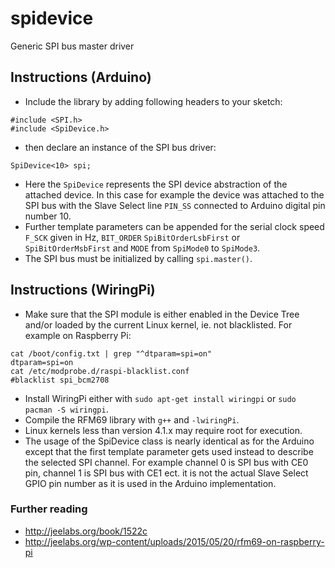 # spidevice
Generic SPI bus master driver

## Instructions (Arduino)
* Include the library by adding following headers to your sketch:
```
#include <SPI.h>
#include <SpiDevice.h>
```
* then declare an instance of the SPI bus driver:
```
SpiDevice<10> spi;
```
* Here the `SpiDevice` represents the  SPI device abstraction of the attached
device. In this case for example the device was attached to the SPI bus with
the Slave Select line `PIN_SS` connected to Arduino digital pin number 10.
* Further template parameters can be appended for the serial clock speed `F_SCK`
given in Hz, `BIT_ORDER` `SpiBitOrderLsbFirst` or `SpiBitOrderMsbFirst` and
`MODE` from `SpiMode0` to `SpiMode3`.
* The SPI bus must be initialized by calling `spi.master()`.

## Instructions (WiringPi)
* Make sure that the SPI module is either enabled in the Device Tree and/or
loaded by the current Linux kernel, ie. not blacklisted. For example on
Raspberry Pi:
```
cat /boot/config.txt | grep "^dtparam=spi=on"
dtparam=spi=on
cat /etc/modprobe.d/raspi-blacklist.conf
#blacklist spi_bcm2708
```
* Install WiringPi either with `sudo apt-get install wiringpi` or
`sudo pacman -S wiringpi`.
* Compile the RFM69 library with `g++` and `-lwiringPi`.
* Linux kernels less than version 4.1.x may require root for execution.
* The usage of the SpiDevice class is nearly identical as for the Arduino
except that the first template parameter gets used instead to describe the
selected SPI channel. For example channel 0 is SPI bus with CE0 pin, channel 1
is SPI bus with CE1 ect. it is not the actual Slave Select GPIO pin number as it
is used in the Arduino implementation.

### Further reading
* http://jeelabs.org/book/1522c
* http://jeelabs.org/wp-content/uploads/2015/05/20/rfm69-on-raspberry-pi
